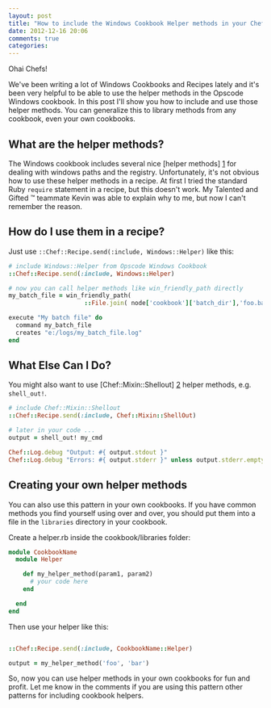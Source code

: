 ```yaml
---
layout: post
title: "How to include the Windows Cookbook Helper methods in your Chef recipe"
date: 2012-12-16 20:06
comments: true
categories: 
---
```

Ohai Chefs!

We've been writing a lot of Windows Cookbooks and Recipes lately and it's been very helpful to be able to use the helper methods in the Opscode Windows cookbook. In this post I'll show you how to include and use those helper methods. You can generalize this to library methods from any cookbook, even your own cookbooks.

## What are the helper methods?
The Windows cookbook includes several nice [helper methods] [1] for dealing with windows paths and the registry. Unfortunately, it's not obvious how to use these helper methods in a recipe. At first I tried the standard Ruby `require` statement in a recipe, but this doesn't work. My Talented and Gifted &trade; teammate Kevin was able to explain why to me, but now I can't remember the reason.

## How do I use them in a recipe?
Just use `::Chef::Recipe.send(:include, Windows::Helper)` like this:

``` ruby ::Chef::Recipe.send(:include, Windows::Helper)
# include Windows::Helper from Opscode Windows Cookbook
::Chef::Recipe.send(:include, Windows::Helper)

# now you can call helper methods like win_friendly_path directly
my_batch_file = win_friendly_path(
                     ::File.join( node['cookbook']['batch_dir'],'foo.bat'))

execute "My batch file" do
  command my_batch_file
  creates "e:/logs/my_batch_file.log"
end

```
<!--more-->

## What Else Can I Do?

You might also want to use [Chef::Mixin::Shellout] [2] helper methods, e.g. `shell_out!`.

``` ruby Chef::Mixin::Shellout
# include Chef::Mixin::Shellout
::Chef::Recipe.send(:include, Chef::Mixin::ShellOut)

# later in your code ...
output = shell_out! my_cmd

Chef::Log.debug "Output: #{ output.stdout }"
Chef::Log.debug "Errors: #{ output.stderr }" unless output.stderr.empty?
```

## Creating your own helper methods
You can also use this pattern in your own cookbooks. If you have common methods you find yourself using over and over, you should put them into a file in the `libraries` directory in your cookbook.

Create a helper.rb inside the cookbook/libraries folder:

``` ruby Creating your own helpers
module CookbookName
  module Helper

    def my_helper_method(param1, param2)
      # your code here
    end

  end
end
```

Then use your helper like this:

``` ruby How to use your helper

::Chef::Recipe.send(:include, CookbookName::Helper)

output = my_helper_method('foo', 'bar')
```

So, now you can use helper methods in your own cookbooks for fun and profit. Let me know in the comments if you are using this pattern other patterns for including cookbook helpers.

[1]: https://github.com/opscode-cookbooks/windows/tree/master/libraries
[2]: https://github.com/opscode/chef/blob/master/lib/chef/mixin/shell_out.rb
